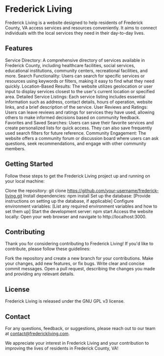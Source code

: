 # Frederick Living
Frederick Living is a website designed to help residents of Frederick County, VA access services and resources conveniently. It aims to connect individuals with the local services they need in their day-to-day lives.

## Features
Service Directory: A comprehensive directory of services available in Frederick County, including healthcare facilities, social services, educational institutions, community centers, recreational facilities, and more.
Search Functionality: Users can search for specific services or resources using keywords or filters, making it easy to find what they need quickly.
Location-Based Results: The website utilizes geolocation or user input to display services closest to the user's current location or specified area.
Detailed Service Listings: Each service listing includes essential information such as address, contact details, hours of operation, website links, and a brief description of the service.
User Reviews and Ratings: Users can leave reviews and ratings for services they have used, allowing others to make informed decisions based on community feedback.
Favorites and Saved Searches: Users can save their favorite services and create personalized lists for quick access. They can also save frequently used search filters for future reference.
Community Engagement: The website offers a community forum or discussion board where users can ask questions, seek recommendations, and engage with other community members.

## Getting Started
Follow these steps to get the Frederick Living project up and running on your local machine:

Clone the repository: git clone https://github.com/your-username/frederick-living.git
Install dependencies: npm install
Set up the database: [Provide instructions on setting up the database, if applicable]
Configure environment variables: [List any required environment variables and how to set them up]
Start the development server: npm start
Access the website locally: Open your web browser and navigate to http://localhost:3000.

## Contributing
Thank you for considering contributing to Frederick Living! If you'd like to contribute, please follow these guidelines:

Fork the repository and create a new branch for your contributions.
Make your changes, add new features, or fix bugs.
Write clear and concise commit messages.
Open a pull request, describing the changes you made and providing any relevant details.

## License
Frederick Living is released under the GNU GPL v3 license.

## Contact
For any questions, feedback, or suggestions, please reach out to our team at contact@frederickliving.com.

We appreciate your interest in Frederick Living and your contribution to improving the lives of residents in Frederick County, VA!
